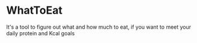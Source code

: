 # WhatToEat
It's a tool to figure out what and how much to eat, if you want to meet your daily protein and Kcal goals
